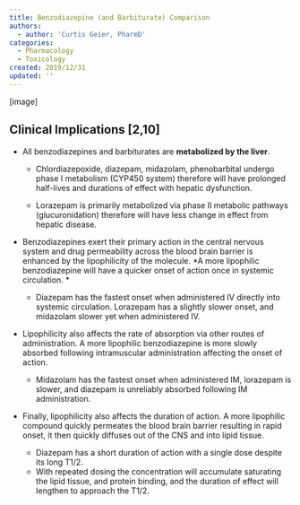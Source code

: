 ```yaml
---
title: Benzodiazepine (and Barbiturate) Comparison
authors:
  - author: 'Curtis Geier, PharmD'
categories:
  - Pharmacology
  - Toxicology
created: 2019/12/31
updated: ''
---
```

[image]

## Clinical Implications [2,10]
* All benzodiazepines and barbiturates are **metabolized by the liver**.
  * Chlordiazepoxide, diazepam, midazolam, phenobarbital undergo phase I metabolism (CYP450 system) therefore will have prolonged half-lives and durations of effect with hepatic dysfunction.

  * Lorazepam is primarily metabolized via phase II metabolic pathways (glucuronidation) therefore will have less change in effect from hepatic disease.

* Benzodiazepines exert their primary action in the central nervous system and drug permeability across the blood brain barrier is enhanced by the lipophilicity of the molecule. *A more lipophilic benzodiazepine will have a quicker onset of action once in systemic circulation. *
  * Diazepam has the fastest onset when administered IV directly into systemic circulation. Lorazepam has a slightly slower onset, and midazolam slower yet when administered IV.

* Lipophilicity also affects the rate of absorption via other routes of administration. A more lipophilic benzodiazepine is more slowly absorbed following intramuscular administration affecting the onset of action.
  * Midazolam has the fastest onset when administered IM, lorazepam is slower, and diazepam is unreliably absorbed following IM administration.

* Finally, lipophilicity also affects the duration of action. A more lipophilic compound quickly permeates the blood brain barrier resulting in rapid onset, it then quickly diffuses out of the CNS and into lipid tissue.
  * Diazepam has a short duration of action with a single dose despite its long T1/2. 
  * With repeated dosing the concentration will accumulate saturating the lipid tissue, and protein binding, and the duration of effect will lengthen to approach the T1/2.
